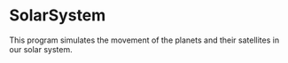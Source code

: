 # SolarSystem
This program simulates the movement of the planets and their satellites in our solar system.
